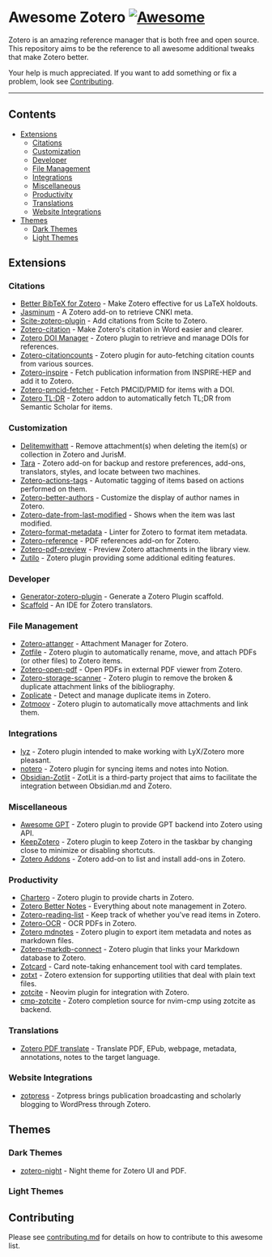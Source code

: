 # Awesome Zotero [![Awesome](https://awesome.re/badge.svg)](https://awesome.re)

Zotero is an amazing reference manager that is both free and open source. This repository aims to be the reference to all awesome additional tweaks that make Zotero better.

Your help is much appreciated. If you want to add something or fix a problem, look see [Contributing](#contributing).

---

## Contents

- [Extensions](#extensions)
  - [Citations](#citations)
  - [Customization](#customization)
  - [Developer](#developer)
  - [File Management](#file-management)
  - [Integrations](#integrations)
  - [Miscellaneous](#miscellaneous)
  - [Productivity](#productivity)
  - [Translations](#translations)
  - [Website Integrations](#website-integrations)
- [Themes](#themes)
  - [Dark Themes](#dark-themes)
  - [Light Themes](#light-themes)

## Extensions

### Citations
- [Better BibTeX for Zotero](https://github.com/retorquere/zotero-better-bibtex) - Make Zotero effective for us LaTeX holdouts.
- [Jasminum](https://github.com/l0o0/jasminum) - A Zotero add-on to retrieve CNKI meta.
- [Scite-zotero-plugin](https://github.com/scitedotai/scite-zotero-plugin) - Add citations from Scite to Zotero.
- [Zotero-citation](https://github.com/MuiseDestiny/zotero-citation) - Make Zotero's citation in Word easier and clearer.
- [Zotero DOI Manager](https://github.com/bwiernik/zotero-shortdoi) - Zotero plugin to retrieve and manage DOIs for references.
- [Zotero-citationcounts](https://github.com/eschnett/zotero-citationcounts) - Zotero plugin for auto-fetching citation counts from various sources.
- [Zotero-inspire](https://github.com/fkguo/zotero-inspire) - Fetch publication information from INSPIRE-HEP and add it to Zotero.
- [Zotero-pmcid-fetcher](https://github.com/retorquere/zotero-pmcid-fetcher) - Fetch PMCID/PMID for items with a DOI.
- [Zotero TL;DR](https://github.com/syt2/Zotero-TLDR) - Zotero addon to automatically fetch TL;DR from Semantic Scholar for items.

### Customization
- [Delitemwithatt](https://github.com/redleafnew/delitemwithatt) - Remove attachment(s) when deleting the item(s) or collection in Zotero and JurisM.
- [Tara](https://github.com/l0o0/tara) - Zotero add-on for backup and restore preferences, add-ons, translators, styles, and locate between two machines.
- [Zotero-actions-tags](https://github.com/windingwind/zotero-actions-tags) - Automatic tagging of items based on actions performed on them.
- [Zotero-better-authors](https://github.com/github-young/zotero-better-authors) - Customize the display of author names in Zotero.
- [Zotero-date-from-last-modified](https://github.com/retorquere/zotero-date-from-last-modified) - Shows when the item was last modified.
- [Zotero-format-metadata](https://github.com/northword/zotero-format-metadata) - Linter for Zotero to format item metadata.
- [Zotero-reference](https://github.com/MuiseDestiny/zotero-reference) - PDF references add-on for Zotero.
- [Zotero-pdf-preview](https://github.com/windingwind/zotero-pdf-preview) - Preview Zotero attachments in the library view.
- [Zutilo](https://github.com/wshanks/Zutilo) - Zotero plugin providing some additional editing features.

### Developer
- [Generator-zotero-plugin](https://www.npmjs.com/package/generator-zotero-plugin) - Generate a Zotero Plugin scaffold.
- [Scaffold](https://www.zotero.org/support/dev/translators/scaffold) - An IDE for Zotero translators.

### File Management
- [Zotero-attanger](https://github.com/MuiseDestiny/zotero-attanger) - Attachment Manager for Zotero.
- [Zotfile](https://github.com/jlegewie/zotfile) - Zotero plugin to automatically rename, move, and attach PDFs (or other files) to Zotero items.
- [Zotero-open-pdf](https://github.com/retorquere/zotero-open-pdf) - Open PDFs in external PDF viewer from Zotero.
- [Zotero-storage-scanner](https://github.com/retorquere/zotero-storage-scanner) - Zotero plugin to remove the broken & duplicate attachment links of the bibliography.
- [Zoplicate](https://github.com/ChenglongMa/zoplicate) - Detect and manage duplicate items in Zotero.
- [Zotmoov](https://github.com/wileyyugioh/zotmoov) - Zotero plugin to automatically move attachments and link them.

### Integrations
- [lyz](https://github.com/wshanks/lyz) - Zotero plugin intended to make working with LyX/Zotero more pleasant.
- [notero](https://github.com/dvanoni/notero) - Zotero plugin for syncing items and notes into Notion.
- [Obsidian-Zotlit](https://github.com/PKM-er/obsidian-zotlit) - ZotLit is a third-party project that aims to facilitate the integration between Obsidian.md and Zotero.

### Miscellaneous
- [Awesome GPT](https://github.com/MuiseDestiny/zotero-gpt) - Zotero plugin to provide GPT backend into Zotero using API.
- [KeepZotero](https://github.com/yhmtsai/KeepZotero) - Zotero plugin to keep Zotero in the taskbar by changing close to minimize or disabling shortcuts.
- [Zotero Addons](https://github.com/syt2/zotero-addons) - Zotero add-on to list and install add-ons in Zotero.

### Productivity
- [Chartero](https://github.com/volatile-static/Chartero) - Zotero plugin to provide charts in Zotero.
- [Zotero Better Notes](https://github.com/windingwind/zotero-better-notes) - Everything about note management in Zotero.
- [Zotero-reading-list](https://github.com/Dominic-DallOsto/zotero-reading-list) - Keep track of whether you've read items in Zotero.
- [Zotero-OCR](https://github.com/UB-Mannheim/zotero-ocr) - OCR PDFs in Zotero.
- [Zotero mdnotes](https://github.com/argenos/zotero-mdnotes) - Zotero plugin to export item metadata and notes as markdown files.
- [Zotero-markdb-connect](https://github.com/daeh/zotero-markdb-connect) - Zotero plugin that links your Markdown database to Zotero.
- [Zotcard](https://github.com/018/zotcard) - Card note-taking enhancement tool with card templates.
- [zotxt](https://github.com/egh/zotxt) - Zotero extension for supporting utilities that deal with plain text files.
- [zotcite](https://github.com/jalvesaq/zotcite) - Neovim plugin for integration with Zotero.
- [cmp-zotcite](https://github.com/jalvesaq/cmp-zotcite) - Zotero completion source for nvim-cmp using zotcite as backend.

### Translations
- [Zotero PDF translate](https://github.com/windingwind/zotero-pdf-translate) - Translate PDF, EPub, webpage, metadata, annotations, notes to the target language.

### Website Integrations
- [zotpress](https://wordpress.org/plugins/zotpress/) - Zotpress brings publication broadcasting and scholarly blogging to WordPress through Zotero.

## Themes

### Dark Themes
- [zotero-night](https://github.com/tefkah/zotero-night) - Night theme for Zotero UI and PDF.

### Light Themes

## Contributing

Please see [contributing.md](contributing.md) for details on how to contribute to this awesome list.
